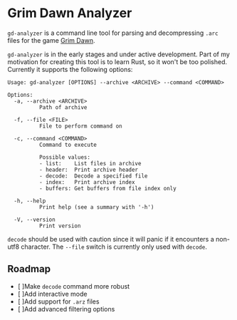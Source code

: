 # Grim Dawn Analyzer

`gd-analyzer` is a command line tool for parsing and decompressing `.arc` files
for the game [Grim Dawn](https://www.grimdawn.com/).

`gd-analyzer` is in the early stages and under active development. Part of my
motivation for creating this tool is to learn Rust, so it won't be too polished.
Currently it supports the following options:

```
Usage: gd-analyzer [OPTIONS] --archive <ARCHIVE> --command <COMMAND>

Options:
  -a, --archive <ARCHIVE>
          Path of archive

  -f, --file <FILE>
          File to perform command on

  -c, --command <COMMAND>
          Command to execute

          Possible values:
          - list:    List files in archive
          - header:  Print archive header
          - decode:  Decode a specified file
          - index:   Print archive index
          - buffers: Get buffers from file index only

  -h, --help
          Print help (see a summary with '-h')

  -V, --version
          Print version
```

`decode` should be used with caution since it will panic if it encounters a
non-utf8 character. The `--file` switch is currently only used with `decode`.

## Roadmap

- [ ]Make `decode` command more robust
- [ ]Add interactive mode
- [ ]Add support for `.arz` files
- [ ]Add advanced filtering options
